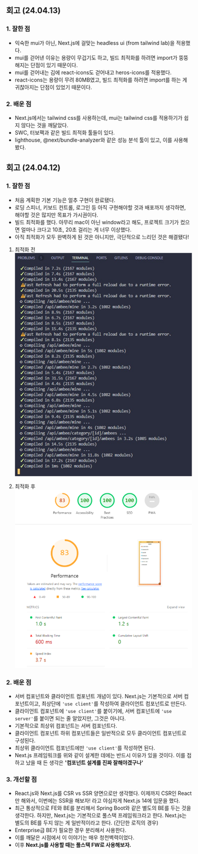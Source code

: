 ## 회고 (24.04.13)
### 1. 잘한 점
- 익숙한 mui가 아닌, Next.js에 걸맞는 headless ui (from tailwind lab)을 적용했다.
- mui를 걷어낸 이유는 용량이 무겁기도 하고, 빌드 최적화를 하려면 import가 뚱뚱해지는 단점이 있기 때문이다.
- mui를 걷어내는 김에 react-icons도 걷어내고 heros-icons를 적용했다.
- react-icons는 용량이 무려 80MB였고, 빌드 최적화를 하려면 import를 하는 게 귀찮아지는 단점이 있었기 때문이다.

### 2. 배운 점
- Next.js에서는 tailwind css를 사용하는데, mui는 tailwind css를 적용하기가 쉽지 않다는 것을 깨달았다.
- SWC, 터보팩과 같은 빌드 최적화 툴들이 있다.
- lighthouse, @next/bundle-analyzer와 같은 성능 분석 툴이 있고, 이를 사용해봤다.


## 회고 (24.04.12)
### 1. 잘한 점
- 처음 계획한 기본 기능은 얼추 구현이 완료됐다.
- 로딩 스피너, 키보드 컨트롤, 로그인 등 아직 구현해야할 것과 배포까지 생각하면, 해야할 것은 많지만 목표가 가시권이다.
- 빌드 최적화를 했다. 아무리 mac이 아닌 window라고 해도, 프로젝트 크기가 컸으면 얼마나 크다고 10초, 20초 걸리는 게 너무 이상했다.
- 아직 최적화가 모두 완벽하게 된 것은 아니지만, 극단적으로 느리던 것은 해결됐다!

1. 최적화 전  
![최적화전](../../Images/최적화전.png)


2. 최적화 후  
![최적화후](../../Images/최적화후성능.png)


### 2. 배운 점
- 서버 컴포넌트와 클라이언트 컴포넌트 개념이 있다. Next.js는 기본적으로 서버 컴포넌트이고, 최상단에 `'use client'`를 작성하여 클라이언트 컴포넌트로 만든다.
- 클라이언트 컴포넌트에 `'use client'`를 붙이기에, 서버 컴포넌트에 `'use server'`를 붙이면 되는 줄 알았지만, 그것은 아니다.
- 기본적으로 최상위 컴포넌트는 서버 컴포넌트다.
- 클라이언트 컴포넌트 하위 컴포넌트들은 일반적으로 모두 클라이언트 컴포넌트로 구성된다.
- 최상위 클라이언트 컴포넌트에만 `'use client'`를 작성하면 된다.
- Next.js 프레임워크를 위와 같이 설계한 데에는 반드시 이유가 있을 것이다. 이를 접하고 났을 때 든 생각은 **'컴포넌트 설계를 진짜 잘해야겠구나'**


### 3. 개선할 점
- React.js와 Next.js를 CSR vs SSR 양면으로만 생각했다. 이제까지 CSR인 React만 해와서, 이번에는 SSR을 해보자! 라고 야심차게 Next.js 14에 입문을 했다.
- 최근 통상적으로 FE와 BE를 분리해서 Spring Boot와 같은 별도의 BE를 두는 것을 생각한다. 하지만, Next.js는 기본적으로 풀스택 프레임워크라고 한다. Next.js는 별도의 BE를 두지 않는 게 일반적이라고 한다. (간단한 로직의 경우)
- Enterprise급 BE가 필요한 경우 분리해서 사용한다.
- 이를 깨달은 시점에서 이 이야기는 매우 청천벽력이었다.
- 이후 **Next.js를 사용할 때는 풀스택 FW로 사용해보자.**
